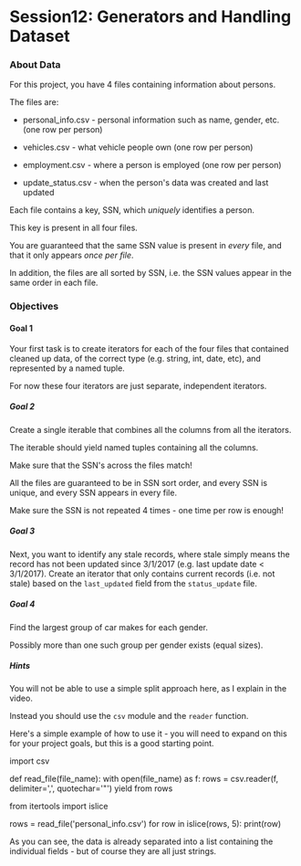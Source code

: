 # Session12: Generators and Handling Dataset

### About Data

For this project, you have 4 files containing information about persons.

The files are:

* personal_info.csv -   personal information such as name, gender, etc. (one row per person)

* vehicles.csv -   what vehicle people own (one row per person)

* employment.csv -   where a person is employed (one row per person)

* update_status.csv -   when the person's data was created and last updated

Each file contains a key, SSN, which *uniquely* identifies a person.

This key is present in all four files.

You are guaranteed that the same SSN value is present in *every* file, and that it only appears *once per file*.

In addition, the files are all sorted by SSN, i.e. the SSN values appear in the same order in each file.

### Objectives

#### Goal 1

Your first task is to create iterators for each of the four files that contained cleaned up data, of the correct type (e.g. string, int, date, etc), and represented by a named tuple.

For now these four iterators are just separate, independent iterators.

##### Goal 2

Create a single iterable that combines all the columns from all the iterators.

The iterable should yield named tuples containing all the columns.

Make sure that the SSN's across the files match!



All the files are guaranteed to be in SSN sort order, and every SSN is unique, and every SSN appears in every file.



Make sure the SSN is not repeated 4 times - one time per row is enough!



##### Goal 3



Next, you want to identify any stale records, where stale simply means the record has not been updated since 3/1/2017 (e.g. last update date < 3/1/2017). Create an iterator that only contains current records (i.e. not stale) based on the `last_updated` field from the `status_update` file.



##### Goal 4



Find the largest group of car makes for each gender.



Possibly more than one such group per gender exists (equal sizes).



##### Hints



You will not be able to use a simple split approach here, as I explain in the video.



Instead you should use the `csv` module and the `reader` function.



Here's a simple example of how to use it - you will need to expand on this for your project goals, but this is a good starting point.

import csv

def read_file(file_name):
    with open(file_name) as f:
        rows = csv.reader(f, delimiter=',', quotechar='"')
        yield from rows
    
from itertools import islice

 rows = read_file('personal_info.csv')
 for row in islice(rows, 5):
     print(row)
     
As you can see, the data is already separated into a list containing the individual fields - but of course they are all just strings.
